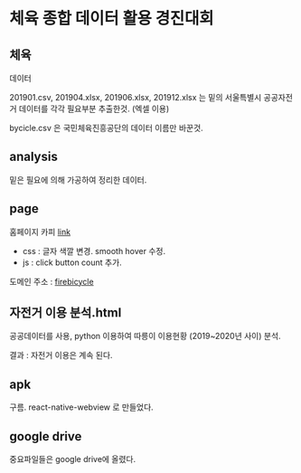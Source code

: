 # 체육 종합 데이터 활용 경진대회

## 체육

데이터  

201901.csv, 201904.xlsx, 201906.xlsx, 201912.xlsx 는 밑의 서울특별시 공공자전거 데이터를 각각 필요부분 추출한것.
(엑셀 이용)

bycicle.csv 은 국민체육진흥공단의 데이터 이름만 바꾼것. 

## analysis

밑은 필요에 의해 가공하여 정리한 데이터.

## page

홈페이지 카피 [link](https://www.free-css.com/free-css-templates/page258/beblack)

- css : 글자 색깔 변경. smooth hover 수정.
- js  : click button count 추가.

도메인 주소 : [firebicycle](https://firebicycle.netlify.app/)

## 자전거 이용 분석.html

공공데이터를 사용, python 이용하여 따릉이 이용현황 (2019~2020년 사이) 분석.

결과 : 자전거 이용은 계속 된다.

## apk

구름. react-native-webview 로 만들었다. 

## google drive

중요파일들은 google drive에 올렸다.